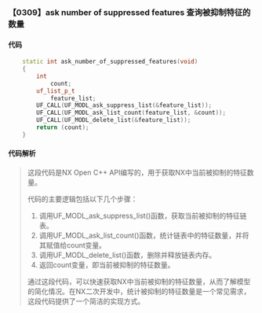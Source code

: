 ### 【0309】ask number of suppressed features 查询被抑制特征的数量

#### 代码

```cpp
    static int ask_number_of_suppressed_features(void)  
    {  
        int  
            count;  
        uf_list_p_t  
            feature_list;  
        UF_CALL(UF_MODL_ask_suppress_list(&feature_list));  
        UF_CALL(UF_MODL_ask_list_count(feature_list, &count));  
        UF_CALL(UF_MODL_delete_list(&feature_list));  
        return (count);  
    }

```

#### 代码解析

> 这段代码是NX Open C++ API编写的，用于获取NX中当前被抑制的特征数量。
>
> 代码的主要逻辑包括以下几个步骤：
>
> 1. 调用UF_MODL_ask_suppress_list()函数，获取当前被抑制的特征链表。
> 2. 调用UF_MODL_ask_list_count()函数，统计链表中的特征数量，并将其赋值给count变量。
> 3. 调用UF_MODL_delete_list()函数，删除并释放链表内存。
> 4. 返回count变量，即当前被抑制的特征数量。
>
> 通过这段代码，可以快速获取NX中当前被抑制的特征数量，从而了解模型的简化情况。在NX二次开发中，统计被抑制的特征数量是一个常见需求，这段代码提供了一个简洁的实现方式。
>

